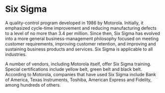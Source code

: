Six Sigma
=========================
A quality-control program developed in 1986 by Motorola. Initially, it emphasized cycle-time improvement and reducing manufacturing defects to a level of no more than 3.4 per million. Since then, Six Sigma has evolved into a more general business-management philosophy focused on meeting customer requirements, improving customer retention, and improving and sustaining business products and services. Six Sigma is applicable to all industries.

A number of vendors, including Motorola itself, offer Six Sigma training. Special certifications include yellow belt, green belt and black belt. According to Motorola, companies that have used Six Sigma include Bank of America, Texas Instruments, Toshiba, American Express and Fidelity, among hundreds of others.
